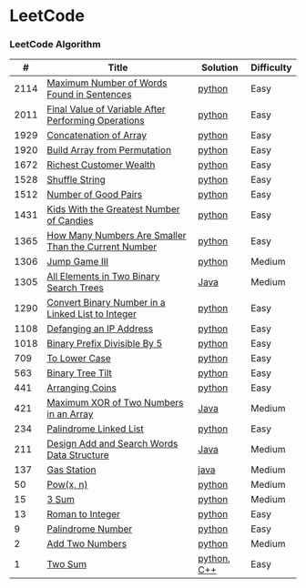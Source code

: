 LeetCode
========

### LeetCode Algorithm

| #     | Title                                                                                                                                            | Solution                                                                                                                          | Difficulty  |
|-------|--------------------------------------------------------------------------------------------------------------------------------------------------|-----------------------------------------------------------------------------------------------------------------------------------|-------------|
| 2114  | [Maximum Number of Words Found in Sentences](https://leetcode.com/problems/maximum-number-of-words-found-in-sentences/)                          | [python](Algorithms/python/MaximumNumberofWordsFoundinSentences/MaximumNumberofWordsFoundinSentences.py)                          | Easy        |
| 2011  | [Final Value of Variable After Performing Operations](https://leetcode.com/problems/final-value-of-variable-after-performing-operations/)        | [python](Algorithms/python/FinalValueOfVariableAfterPerformingOperations/FinalValueofVariableAfterPerformingOperations.py)        | Easy        |                                                                            
| 1929  | [Concatenation of Array](https://leetcode.com/problems/concatenation-of-array/)                                                                  | [python](Algorithms/python/ConcatenationOfArray/ConcatenationOfArray.py)                                                          | Easy        |
| 1920  | [Build Array from Permutation](https://leetcode.com/problems/build-array-from-permutation/)                                                      | [python](Algorithms/python/BuildArrayfromPermutation/BuildArrayfromPermutation.py)                                                | Easy        |
| 1672  | [Richest Customer Wealth](https://leetcode.com/problems/richest-customer-wealth)                                                                 | [python](Algorithms/python/RichestCustomerWealth/RichestCustomerWealth.py)                                                        | Easy        |
| 1528  | [Shuffle String](https://leetcode.com/problems/shuffle-string)                                                                                   | [python](Algorithms/python/ShuffleString/ShuffleString.py)                                                                        | Easy        |
| 1512  | [Number of Good Pairs](https://leetcode.com/problems/number-of-good-pairs)                                                                       | [python](Algorithms/python/NumberOfGoodPairs/NumberOfGoodPairs.py)                                                                | Easy        |
| 1431  | [Kids With the Greatest Number of Candies](https://leetcode.com/problems/kids-with-the-greatest-number-of-candies/)                              | [python](Algorithms/python/KidsWiththeGreatestNumberofCandies/KidsWiththeGreatestNumberofCandies.py)                              | Easy        |
| 1365  | [How Many Numbers Are Smaller Than the Current Number](https://leetcode.com/problems/how-many-numbers-are-smaller-than-the-current-number/)      | [python](Algorithms/python/HowManyNumbersAreSmallerThanTheCurrentNumber/HowManyNumbersAreSmallerThanTheCurrentNumber.py)          | Easy        |                                                                                                               | |
| 1306  | [Jump Game III](https://leetcode.com/problems/jump-game-iii)                                                                                     | [python](Algorithms/python/JumpGameIII/JumpGameIII.py)                                                                            | Medium      |                                                                        
| 1305  | [All Elements in Two Binary Search Trees](https://leetcode.com/problems/all-elements-in-two-binary-search-trees)                                 | [Java](Algorithms/Java/AllElementsInTwoBinarySearchTrees/All_Elements_in_Two_Binary_Search_Trees.java)                            | Medium      |
| 1290  | [Convert Binary Number in a Linked List to Integer](https://leetcode.com/problems/convert-binary-number-in-a-linked-list-to-integer/)            | [python](Algorithms/python/ConvertBinaryNumberinaLinkedListtoInteger/1290.ConvertBinaryNumberinaLinkedListtoInteger.py)           | Easy        |
| 1108  | [Defanging an IP Address](https://leetcode.com/problems/defanging-an-ip-address)                                                                 | [python](Algorithms/python/DefanginganIPAddress/DefangingAnIPAddress.py)                                                          | Easy        |
| 1018  | [Binary Prefix Divisible By 5](https://leetcode.com/problems/binary-prefix-divisible-by-5/)                                                      | [python](Algorithms/python/BinaryPrefixDivisibleBy5/BinaryPrefixDivisibleBy5.py)                                                  | Easy        |    
| 709   | [To Lower Case](https://leetcode.com/problems/to-lower-case)                                                                                     | [python](Algorithms/python/ToLowerCase/ToLowerCase.py)                                                                            | Easy        |
| 563   | [Binary Tree Tilt](https://leetcode.com/problems/binary-tree-tilt)                                                                               | [python](Algorithms/python/BinaryTreeTilt/BinaryTreeTilt.py)                                                                      | Easy        |
| 441   | [Arranging Coins](https://leetcode.com/problems/arranging-coins/)                                                                                | [python](Algorithms/python/ArrangingCoins/441-arranging-coins.py)                                                                 | Easy        |
| 421   | [Maximum XOR of Two Numbers in an Array](https://leetcode.com/problems/maximum-xor-of-two-numbers-in-an-array/)                                  | [Java](Algorithms/Java/MaximumXOROfTwoNumbersInAnArray/Maximum_XOR_of_Two_Numbers_in_an_Array.java)                               | Medium      |
| 234   | [Palindrome Linked List](https://leetcode.com/problems/palindrome-linked-list/)                                                                  | [python](Algorithms/python/PalindromeLinkedList/PalindromeLinkedList.py)                                                          | Easy        |
| 211   | [Design Add and Search Words Data Structure](https://leetcode.com/problems/design-add-and-search-words-data-structure/)                          | [Java](Algorithms/Java/DesignAddAndSearchWordsDataStructure/DesignAddAndSearchWordsDataStructure.java)                            | Medium      |
| 137   | [Gas Station](https://leetcode.com/problems/gas-station/)                                                                                        | [java](Algorithms/Java/GasStation/Gas_Station.java)                                                                               | Medium      | 
| 50    | [Pow(x, n)](https://leetcode.com/problems/powx-n)                                                                                                | [python](Algorithms/python/Pow(x,n)/pow(x,n).py)                                                                                  | Medium      |
| 15    | [3 Sum](https://leetcode.com/problems/3sum/)                                                                                                     | [python](Algorithms/python/3Sum/3Sum.py)                                                                                          | Medium      |
| 13    | [Roman to Integer](https://leetcode.com/problems/roman-to-integer/)                                                                              | [python](Algorithms/python/RomanToInteger/roman2integer.py)                                                                       | Easy        |
| 9     | [Palindrome Number](https://leetcode.com/problems/palindrome-number)                                                                             | [python](Algorithms/python/PalindromeNumber/PalindromeNumber.py)                                                                  | Easy        |
| 2     | [Add Two Numbers](https://leetcode.com/problems/add-two-numbers/)                                                                                | [python](Algorithms/python/AddTwoNumbers/AddTwoNumbers.py)                                                                        | Medium      |
| 1     | [Two Sum](https://leetcode.com/problems/two-sum/)                                                                                                | [python](Algorithms/python/TwoSum/Two_Sum.py), [C++](Algorithms/C++/TwoSum/twoSum.cpp)                                            | Easy        | 
 


 
